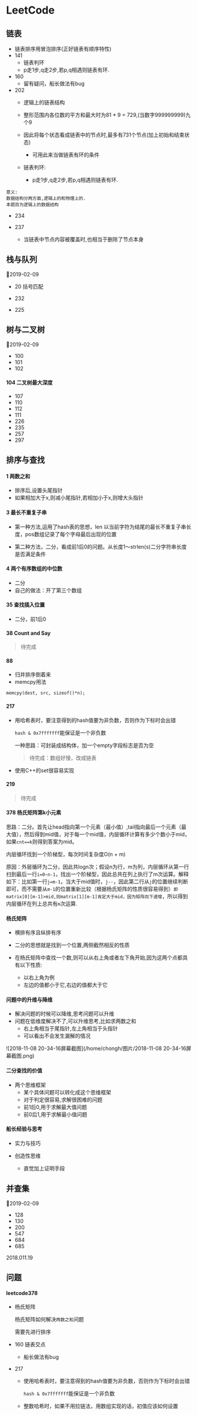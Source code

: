# LeetCode

## 链表

- 链表排序用冒泡排序(正好链表有顺序特性)
- 141
  - 链表判环
  - p走1步,q走2步,若p,q相遇则链表有环.
- 160
  - 留有疑问，船长做法有bug
- 202
  - 逻辑上的链表结构

  - 整形范围内各位数的平方和最大时为81 * 9 = 729,(当数字999999999)九个9
  - 因此将每个状态看成链表中的节点时,最多有731个节点(加上初始和结束状态)
    - 可用此来当做链表有环的条件 

  - 链表判环:
    - p走1步,q走2步,若p,q相遇则链表有环.

```
意义:
数据结构分两方面,逻辑上的和物理上的.
本题目为逻辑上的数据结构
```

- 234

- 237
  - 当链表中节点内容被覆盖时,也相当于删除了节点本身

## 栈与队列

:date:2019-02-09

- 20 括号匹配

- 232
- 225

## 树与二叉树

:date:2019-02-09

- 100
- 101
- 102

#### 104 二叉树最大深度

- 107
- 110
- 112
- 111
- 226
- 235
- 257
- 297


## 排序与查找

#### 1 两数之和

- 排序后,设置头尾指针
- 如果相加大于x,则减小尾指针,若相加小于x,则增大头指针

#### 3 最长不重复子串

- 第一种方法,运用了hash表的思想，len 以当前字符为结尾的最长不重复子串长度，pos数组记录了每个字母最后出现的位置

- 第二种方法，二分，看成前1后0的问题。从长度1～strlen(s)二分字符串长度是否满足条件

#### 4 两个有序数组的中位数

- 二分
- 自己的做法：开了第三个数组

#### 35 查找插入位置

- 二分，前1后0

#### 38 Count and Say 

> 	待完成

#### 88

- 归并排序倒着来
- memcpy用法

```
memcpy(dest, src, sizeof()*n);
```

#### 217

- 用哈希表时，要注意得到的hash值要为非负数，否则作为下标时会出错

  `hash & 0x7fffffff`能保证是一个非负数

  一种思路：可封装成结构体，加一个empty字段标志是否为空

  > 待完成：数组好慢，改成链表

- 使用C++的set很容易实现

#### 219

> 	待完成

#### 378 杨氏矩阵第k小元素 

思路：二分。首先让head指向第一个元素（最小值）,tail指向最后一个元素（最大值），然后得到mid值，对于每一个mid值，内层循环计算有多少个数小于mid，如果`cnt==k`则得到答案为mid。

内层循环找到一个阶梯型，每次时间复杂度O(n + m)

原因：外层循环为二分，因此共logn次；假设n为行，m为列，内层循环从第一行扫到最后一行`i=0~n-1`，找出一个阶梯型，因此总共在列上执行了m次运算。解释如下：比如第一行`j=m-1`，当大于mid值时，`j--`，因此第二行从`j`的位置继续判断即可，而不需要从`m-1`的位置重新比较（根据杨氏矩阵的性质很容易得到）`即matrix[0][m-1]>mid,则matrix[1][m-1]肯定大于mid，因为矩阵向下递增`，所以得到内层循环在列上总共有`m`次运算.

#### 杨氏矩阵

- 横排有序且纵排有序

- 二分的思想就是找到一个位置,两侧截然相反的性质
- 在杨氏矩阵中查找一个数,则可以从右上角或者左下角开始,因为这两个点都具有以下性质:
  - 以右上角为例
  - 左边的值都小于它,右边的值都大于它

#### 问题中的升维与降维

- 解决问题的时候可以降维,思考问题可以升维
- 问题在低维度解决不了,可以升维思考,比如求两数之和
  - 右上角相当于尾指针,左上角相当于头指针
  - 可以看出不会发生漏解的情况

![2018-11-08 20-34-16屏幕截图](/home/chongh/图片/2018-11-08 20-34-16屏幕截图.png)

#### 二分查找的价值

- 两个思维框架
  - 某个具体问题可以转化成这个思维框架
  - 对于判定很容易,求解很困难的问题
  - 前1后0,用于求解最大值问题
  - 前0后1,用于求解最小值问题

#### 船长经验与思考

- 实力与技巧

- 创造性思维
  - 直觉加上证明手段

## 并查集

:date:2019-02-09

- 128
- 130
- 200
- 547
- 684
- 685

2018.011.19

## 问题

#### leetcode378

- 杨氏矩阵

  杨氏矩阵如何解决`两数之和`问题

  	需要先进行排序

- 160 链表交点

  - 船长做法有bug

- 217

  - 使用哈希表时，要注意得到的hash值要为非负数，否则作为下标时会出错

    `hash & 0x7fffffff`能保证是一个非负数

  - 整数哈希时，如果不用拉链法，用数组实现的话，初值应该如何设置